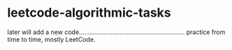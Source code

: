 # leetcode-algorithmic-tasks

later will add a new code............................................................
practice from time to time,
mostly LeetCode.


